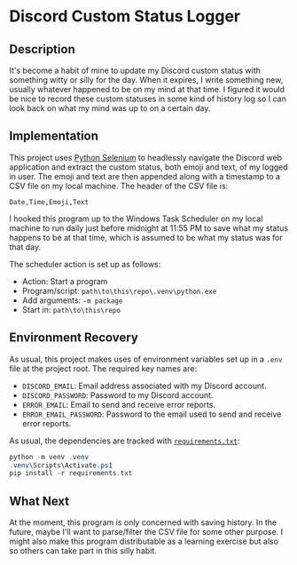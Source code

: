 # Discord Custom Status Logger

## Description

It's become a habit of mine to update my Discord custom status with something witty or silly for the day. When it expires, I write something new, usually whatever happened to be on my mind at that time. I figured it would be nice to record these custom statuses in some kind of history log so I can look back on what my mind was up to on a certain day.

## Implementation

This project uses [Python Selenium](https://pypi.org/project/selenium/) to headlessly navigate the Discord web application and extract the custom status, both emoji and text, of my logged in user. The emoji and text are then appended along with a timestamp to a CSV file on my local machine. The header of the CSV file is:

```csv
Date,Time,Emoji,Text
```

I hooked this program up to the Windows Task Scheduler on my local machine to run daily just before midnight at 11:55 PM to save what my status happens to be at that time, which is assumed to be what my status was for that day.

The scheduler action is set up as follows:

- Action: Start a program
- Program/script: `path\to\this\repo\.venv\python.exe`
- Add arguments: `-m package`
- Start in: `path\to\this\repo`

## Environment Recovery

As usual, this project makes uses of environment variables set up in a `.env` file at the project root. The required key names are:

- `DISCORD_EMAIL`: Email address associated with my Discord account.
- `DISCORD_PASSWORD`: Password to my Discord account.
- `ERROR_EMAIL`: Email to send and receive error reports.
- `ERROR_EMAIL_PASSWORD`: Password to the email used to send and receive error reports.

As usual, the dependencies are tracked with [`requirements.txt`](requirements.txt):

```powershell
python -m venv .venv
.venv\Scripts\Activate.ps1
pip install -r requirements.txt
```

## What Next

At the moment, this program is only concerned with saving history. In the future, maybe I'll want to parse/filter the CSV file for some other purpose. I might also make this program distributable as a learning exercise but also so others can take part in this silly habit.
